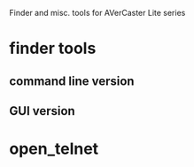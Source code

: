 Finder and misc. tools for AVerCaster Lite series

# finder tools
## command line version
## GUI version

# open_telnet


